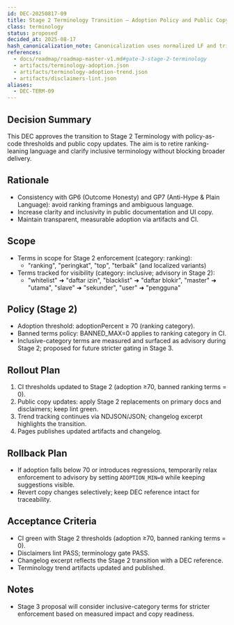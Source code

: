 ```yaml
---
id: DEC-20250817-09
title: Stage 2 Terminology Transition — Adoption Policy and Public Copy Updates
class: terminology
status: proposed
decided_at: 2025-08-17
hash_canonicalization_note: Canonicalization uses normalized LF and trimmed trailing spaces before hashing.
references:
  - docs/roadmap/roadmap-master-v1.md#gate-3-stage-2-terminology
  - artifacts/terminology-adoption.json
  - artifacts/terminology-adoption-trend.json
  - artifacts/disclaimers-lint.json
aliases:
  - DEC-TERM-09
---
```


## Decision Summary

This DEC approves the transition to Stage 2 Terminology with policy-as-code thresholds and public copy updates. The aim is to retire ranking-leaning language and clarify inclusive terminology without blocking broader delivery.

## Rationale

- Consistency with GP6 (Outcome Honesty) and GP7 (Anti-Hype & Plain Language): avoid ranking framings and ambiguous language.
- Increase clarity and inclusivity in public documentation and UI copy.
- Maintain transparent, measurable adoption via artifacts and CI.

## Scope

- Terms in scope for Stage 2 enforcement (category: ranking):
  - "ranking", "peringkat", "top", "terbaik" (and localized variants)
- Terms tracked for visibility (category: inclusive; advisory in Stage 2):
  - "whitelist" ➜ "daftar izin", "blacklist" ➜ "daftar blokir", "master" ➜ "utama", "slave" ➜ "sekunder", "user" ➜ "pengguna"

## Policy (Stage 2)

- Adoption threshold: adoptionPercent ≥ 70 (ranking category).
- Banned terms policy: BANNED_MAX=0 applies to ranking category in CI.
- Inclusive-category terms are measured and surfaced as advisory during Stage 2; proposed for future stricter gating in Stage 3.

## Rollout Plan

1) CI thresholds updated to Stage 2 (adoption ≥70, banned ranking terms = 0).
2) Public copy updates: apply Stage 2 replacements on primary docs and disclaimers; keep lint green.
3) Trend tracking continues via NDJSON/JSON; changelog excerpt highlights the transition.
4) Pages publishes updated artifacts and changelog.

## Rollback Plan

- If adoption falls below 70 or introduces regressions, temporarily relax enforcement to advisory by setting `ADOPTION_MIN=0` while keeping suggestions visible.
- Revert copy changes selectively; keep DEC reference intact for traceability.

## Acceptance Criteria

- CI green with Stage 2 thresholds (adoption ≥70, banned ranking terms = 0).
- Disclaimers lint PASS; terminology gate PASS.
- Changelog excerpt reflects the Stage 2 transition with a DEC reference.
- Terminology trend artifacts updated and published.

## Notes

- Stage 3 proposal will consider inclusive-category terms for stricter enforcement based on measured impact and copy readiness.
